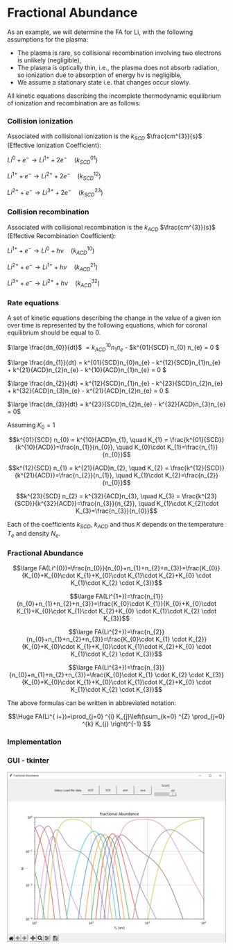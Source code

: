 # Fractional Abundance

As an example, we will determine the FA for Li, with the following assumptions for the plasma:
- The plasma is rare, so collisional recombination involving two electrons is
unlikely (negligible),
- The plasma is optically thin, i.e., the plasma does not absorb radiation, so ionization
due to absorption of energy hν is negligible,
- We assume a stationary state i.e. that changes occur slowly.

All kinetic equations describing the incomplete thermodynamic equilibrium of ionization and
recombination are as follows:  

### Collision ionization
Associated with collisional ionization is the $k_{SCD}$ $\frac{cm^{3}}{s}$ (Effective Ionization Coefficient):  

$Li^{0} + e^{-} \rightarrow Li^{1+} + 2e^{-} \quad (k^{01}_{SCD})$  

$Li^{1+} + e^{-} \rightarrow Li^{2+} + 2e^{-}  \quad (k^{12}_{SCD})$

$Li^{2+} + e^{-} \rightarrow Li^{3+} + 2e^{-}  \quad  (k^{23}_{SCD})$


### Collision recombination  
Associated with collisional recombination is the $k_{ACD}$ $\frac{cm^{3}}{s}$ (Effective Recombination Coefficient):  

$Li^{1+} + e^{-} \rightarrow Li^{0} + h\nu \quad (k^{10}_{ACD})$  

$Li^{2+} + e^{-} \rightarrow Li^{1+} + h\nu  \quad (k^{21}_{ACD})$  

$Li^{3+} + e^{-} \rightarrow Li^{2+} + h\nu  \quad  (k^{32}_{ACD})$


### Rate equations

A set of kinetic equations describing the change in the value of a given ion over time is represented by the following equations, which for coronal equilibrium should be equal to 0.  


$\large  \frac{dn_{0}}{dt}$ $=k^{10}_{ACD} n_1 n_e$ - $k^{01}{SCD} n_{0} n_{e} = 0 $

$\large  \frac{dn_{1}}{dt} = k^{01}{SCD}n_{0}n_{e} - k^{12}{SCD}n_{1}n_{e} + k^{21}{ACD}n_{2}n_{e} - k^{10}{ACD}n_{1}n_{e} = 0 $ 

$\large  \frac{dn_{2}}{dt} = k^{12}{SCD}n_{1}n_{e} - k^{23}{SCD}n_{2}n_{e} + k^{32}{ACD}n_{3}n_{e} - k^{21}{ACD}n_{2}n_{e} = 0 $

$\large \frac{dn_{3}}{dt} = k^{23}{SCD}n_{2}n_{e} - k^{32}{ACD}n_{3}n_{e} = 0$

Assuming $K_{0}=1$

$$k^{01}{SCD} n_{0} = k^{10}{ACD}n_{1}, \quad K_{1} = \frac{k^{01}{SCD}}{k^{10}{ACD}}=\frac{n_{1}}{n_{0}}, \quad K_{0}\cdot K_{1}=\frac{n_{1}}{n_{0}}$$

$$k^{12}{SCD} n_{1} = k^{21}{ACD}n_{2}, \quad K_{2} = \frac{k^{12}{SCD}}{k^{21}{ACD}}=\frac{n_{2}}{n_{1}}, \quad K_{1}\cdot K_{2}=\frac{n_{2}}{n_{0}}$$

$$k^{23}{SCD} n_{2} = k^{32}{ACD}n_{3}, \quad K_{3} = \frac{k^{23}{SCD}}{k^{32}{ACD}}=\frac{n_{3}}{n_{2}}, \quad K_{1}\cdot K_{2}\cdot K_{3}=\frac{n_{3}}{n_{0}}$$

Each of the coefficients $k_{SCD}$, $k_{ACD}$ and thus $K$ depends on the temperature $T_{e}$ and density $N_{e}$.  

### Fractional Abundance  

$$\large FA(Li^{0})=\frac{n_{0}}{n_{0}+n_{1}+n_{2}+n_{3}}=\frac{K_{0}}{K_{0}+K_{0}\cdot K_{1}+K_{0}\cdot K_{1}\cdot K_{2}+K_{0} \cdot K_{1}\cdot K_{2} \cdot K_{3}}$$  

$$\large FA(Li^{1+})=\frac{n_{1}}{n_{0}+n_{1}+n_{2}+n_{3}}=\frac{K_{0}\cdot K_{1}}{K_{0}+K_{0}\cdot K_{1}+K_{0}\cdot K_{1}\cdot K_{2}+K_{0} \cdot K_{1}\cdot K_{2} \cdot K_{3}}$$  

$$\large FA(Li^{2+})=\frac{n_{2}}{n_{0}+n_{1}+n_{2}+n_{3}}=\frac{K_{0}\cdot K_{1} \cdot K_{2}}{K_{0}+K_{0}\cdot K_{1}+K_{0}\cdot K_{1}\cdot K_{2}+K_{0} \cdot K_{1}\cdot K_{2} \cdot K_{3}}$$  

$$\large FA(Li^{3+})=\frac{n_{3}}{n_{0}+n_{1}+n_{2}+n_{3}}=\frac{K_{0}\cdot K_{1} \cdot K_{2} \cdot K_{3}}{K_{0}+K_{0}\cdot K_{1}+K_{0}\cdot K_{1}\cdot K_{2}+K_{0} \cdot K_{1}\cdot K_{2} \cdot K_{3}}$$  

The above formulas can be written in abbreviated notation:

$$\Huge FA(Li^{ i+})=\prod_{j=0} ^{i} K_{j}\left(\sum_{k=0} ^{Z} \prod_{j=0} ^{k} K_{j} \right)^{-1} $$



### Implementation  


### GUI - tkinter
![](images/plot.PNG)